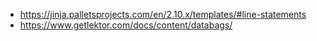 - https://jinja.palletsprojects.com/en/2.10.x/templates/#line-statements
- https://www.getlektor.com/docs/content/databags/
